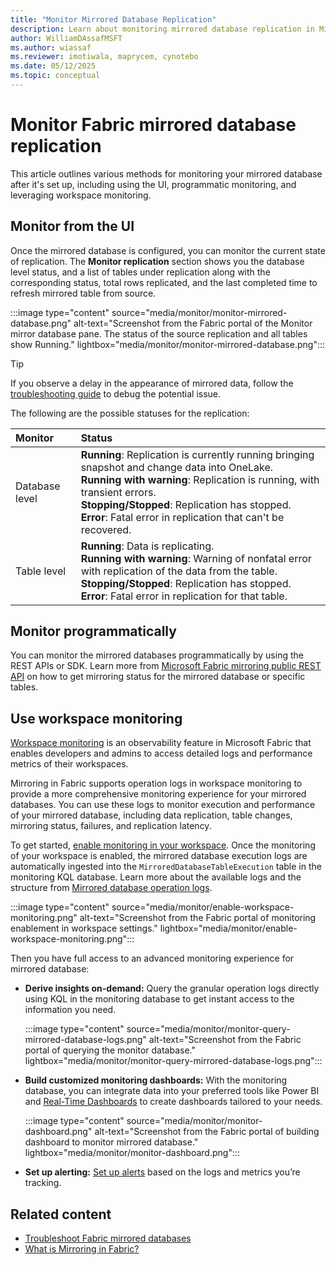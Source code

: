```yaml
---
title: "Monitor Mirrored Database Replication"
description: Learn about monitoring mirrored database replication in Microsoft Fabric.
author: WilliamDAssafMSFT
ms.author: wiassaf
ms.reviewer: imotiwala, maprycem, cynotebo
ms.date: 05/12/2025
ms.topic: conceptual
---
```

# Monitor Fabric mirrored database replication

This article outlines various methods for monitoring your mirrored database after it's set up, including using the UI, programmatic monitoring, and leveraging workspace monitoring.

## Monitor from the UI

Once the mirrored database is configured, you can monitor the current state of replication. The **Monitor replication** section shows you the database level status, and a list of tables under replication along with the corresponding status, total rows replicated, and the last completed time to refresh mirrored table from source.

:::image type="content" source="media/monitor/monitor-mirrored-database.png" alt-text="Screenshot from the Fabric portal of the Monitor mirror database pane. The status of the source replication and all tables show Running." lightbox="media/monitor/monitor-mirrored-database.png":::

> [!TIP]
> If you observe a delay in the appearance of mirrored data, follow the [troubleshooting guide](troubleshooting.md#data-doesnt-appear-to-be-replicating) to debug the potential issue.

The following are the possible statuses for the replication:

| **Monitor** | **Status** |
|:--|:--|
| Database level | **Running**: Replication is currently running bringing snapshot and change data into OneLake.<br/>**Running with warning**: Replication is running, with transient errors.<br/>**Stopping/Stopped**: Replication has stopped.<br/>**Error**: Fatal error in replication that can't be recovered.|
| Table level | **Running**: Data is replicating.<br/>**Running with warning**: Warning of nonfatal error with replication of the data from the table.<br/>**Stopping/Stopped**: Replication has stopped.<br/>**Error**: Fatal error in replication for that table.|

## Monitor programmatically

You can monitor the mirrored databases programmatically by using the REST APIs or SDK. Learn more from [Microsoft Fabric mirroring public REST API](mirrored-database-rest-api.md) on how to get mirroring status for the mirrored database or specific tables.

## Use workspace monitoring

[Workspace monitoring](../../fundamentals/workspace-monitoring-overview.md) is an observability feature in Microsoft Fabric that enables developers and admins to access detailed logs and performance metrics of their workspaces.

Mirroring in Fabric supports operation logs in workspace monitoring to provide a more comprehensive monitoring experience for your mirrored databases. You can use these logs to monitor execution and performance of your mirrored database, including data replication, table changes, mirroring status, failures, and replication latency.

To get started, [enable monitoring in your workspace](../../fundamentals/enable-workspace-monitoring.md). Once the monitoring of your workspace is enabled, the mirrored database execution logs are automatically ingested into the `MirroredDatabaseTableExecution` table in the monitoring KQL database. Learn more about the available logs and the structure from [Mirrored database operation logs](monitor-logs.md).

:::image type="content" source="media/monitor/enable-workspace-monitoring.png" alt-text="Screenshot from the Fabric portal of monitoring enablement in workspace settings." lightbox="media/monitor/enable-workspace-monitoring.png":::

Then you have full access to an advanced monitoring experience for mirrored database:

- **Derive insights on-demand:** Query the granular operation logs directly using KQL in the monitoring database to get instant access to the information you need.

  :::image type="content" source="media/monitor/monitor-query-mirrored-database-logs.png" alt-text="Screenshot from the Fabric portal of querying the monitor database." lightbox="media/monitor/monitor-query-mirrored-database-logs.png":::

- **Build customized monitoring dashboards:** With the monitoring database, you can integrate data into your preferred tools like Power BI and [Real-Time Dashboards](../../real-time-intelligence/dashboard-real-time-create.md) to create dashboards tailored to your needs.

  :::image type="content" source="media/monitor/monitor-dashboard.png" alt-text="Screenshot from the Fabric portal of building dashboard to monitor mirrored database." lightbox="media/monitor/monitor-dashboard.png":::

- **Set up alerting:** [Set up alerts](../../real-time-intelligence/user-flow-6.md) based on the logs and metrics you’re tracking.

## Related content

- [Troubleshoot Fabric mirrored databases](troubleshooting.md)
- [What is Mirroring in Fabric?](overview.md)
